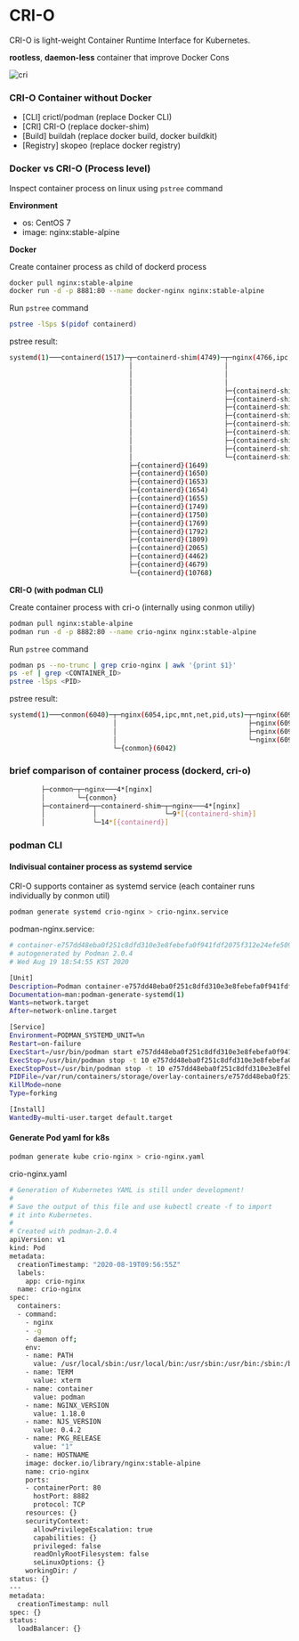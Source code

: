 # CRI-O

CRI-O is light-weight Container Runtime Interface for Kubernetes.

**rootless**, **daemon-less** container that improve Docker Cons

![cri](https://i.imgur.com/nUAYZiq.png)

### CRI-O Container without Docker

* [CLI] crictl/podman (replace Docker CLI)
* [CRI] CRI-O (replace docker-shim)
* [Build] buildah (replace docker build, docker buildkit)
* [Registry] skopeo (replace docker registry)

### Docker vs CRI-O (Process level)
Inspect container process on linux using `pstree` command

**Environment**

* os: CentOS 7
* image: nginx:stable-alpine

**Docker**

Create container process as child of dockerd process
```sh
docker pull nginx:stable-alpine
docker run -d -p 8881:80 --name docker-nginx nginx:stable-alpine
```

Run `pstree` command
```sh
pstree -lSps $(pidof containerd)
```

pstree result:
```sh
systemd(1)───containerd(1517)─┬─containerd-shim(4749)─┬─nginx(4766,ipc,mnt,net,pid,uts)─┬─nginx(4818)
                              │                       │                                 ├─nginx(4819)
                              │                       │                                 ├─nginx(4820)
                              │                       │                                 └─nginx(4821)
                              │                       ├─{containerd-shim}(4750)
                              │                       ├─{containerd-shim}(4751)
                              │                       ├─{containerd-shim}(4752)
                              │                       ├─{containerd-shim}(4753)
                              │                       ├─{containerd-shim}(4754)
                              │                       ├─{containerd-shim}(4755)
                              │                       ├─{containerd-shim}(4756)
                              │                       ├─{containerd-shim}(4757)
                              │                       └─{containerd-shim}(4788)
                              ├─{containerd}(1649)
                              ├─{containerd}(1650)
                              ├─{containerd}(1653)
                              ├─{containerd}(1654)
                              ├─{containerd}(1655)
                              ├─{containerd}(1749)
                              ├─{containerd}(1750)
                              ├─{containerd}(1769)
                              ├─{containerd}(1792)
                              ├─{containerd}(1809)
                              ├─{containerd}(2065)
                              ├─{containerd}(4462)
                              ├─{containerd}(4679)
                              └─{containerd}(10768)
```

**CRI-O (with podman CLI)**

Create container process with cri-o (internally using conmon utiliy)
```sh
podman pull nginx:stable-alpine
podman run -d -p 8882:80 --name crio-nginx nginx:stable-alpine
```

Run `pstree` command
```sh
podman ps --no-trunc | grep crio-nginx | awk '{print $1}'
ps -ef | grep <CONTAINER_ID>
pstree -lSps <PID>
```

pstree result:
```sh
systemd(1)───conmon(6040)─┬─nginx(6054,ipc,mnt,net,pid,uts)─┬─nginx(6092)
                          │                                 ├─nginx(6093)
                          │                                 ├─nginx(6094)
                          │                                 └─nginx(6095)
                          └─{conmon}(6042)

```

### brief comparison of container process (dockerd, cri-o)
```sh
        ├─conmon─┬─nginx───4*[nginx]
        │        └─{conmon}
        ├─containerd─┬─containerd-shim─┬─nginx───4*[nginx]
        │            │                 └─9*[{containerd-shim}]
        │            └─14*[{containerd}]

```

### podman CLI

#### Indivisual container process as systemd service

CRI-O supports container as systemd service (each container runs individually by conmon util)

```sh
podman generate systemd crio-nginx > crio-nginx.service
```

podman-nginx.service: 
```sh
# container-e757dd48eba0f251c8dfd310e3e8febefa0f941fdf2075f312e24efe50933a56.service
# autogenerated by Podman 2.0.4
# Wed Aug 19 18:54:55 KST 2020

[Unit]
Description=Podman container-e757dd48eba0f251c8dfd310e3e8febefa0f941fdf2075f312e24efe50933a56.service
Documentation=man:podman-generate-systemd(1)
Wants=network.target
After=network-online.target

[Service]
Environment=PODMAN_SYSTEMD_UNIT=%n
Restart=on-failure
ExecStart=/usr/bin/podman start e757dd48eba0f251c8dfd310e3e8febefa0f941fdf2075f312e24efe50933a56
ExecStop=/usr/bin/podman stop -t 10 e757dd48eba0f251c8dfd310e3e8febefa0f941fdf2075f312e24efe50933a56
ExecStopPost=/usr/bin/podman stop -t 10 e757dd48eba0f251c8dfd310e3e8febefa0f941fdf2075f312e24efe50933a56
PIDFile=/var/run/containers/storage/overlay-containers/e757dd48eba0f251c8dfd310e3e8febefa0f941fdf2075f312e24efe50933a56/userdata/conmon.pid
KillMode=none
Type=forking

[Install]
WantedBy=multi-user.target default.target
```

#### Generate Pod yaml for k8s

```sh
podman generate kube crio-nginx > crio-nginx.yaml
```

crio-nginx.yaml
```sh
# Generation of Kubernetes YAML is still under development!
#
# Save the output of this file and use kubectl create -f to import
# it into Kubernetes.
#
# Created with podman-2.0.4
apiVersion: v1
kind: Pod
metadata:
  creationTimestamp: "2020-08-19T09:56:55Z"
  labels:
    app: crio-nginx
  name: crio-nginx
spec:
  containers:
  - command:
    - nginx
    - -g
    - daemon off;
    env:
    - name: PATH
      value: /usr/local/sbin:/usr/local/bin:/usr/sbin:/usr/bin:/sbin:/bin
    - name: TERM
      value: xterm
    - name: container
      value: podman
    - name: NGINX_VERSION
      value: 1.18.0
    - name: NJS_VERSION
      value: 0.4.2
    - name: PKG_RELEASE
      value: "1"
    - name: HOSTNAME
    image: docker.io/library/nginx:stable-alpine
    name: crio-nginx
    ports:
    - containerPort: 80
      hostPort: 8882
      protocol: TCP
    resources: {}
    securityContext:
      allowPrivilegeEscalation: true
      capabilities: {}
      privileged: false
      readOnlyRootFilesystem: false
      seLinuxOptions: {}
    workingDir: /
status: {}
---
metadata:
  creationTimestamp: null
spec: {}
status:
  loadBalancer: {}
```

